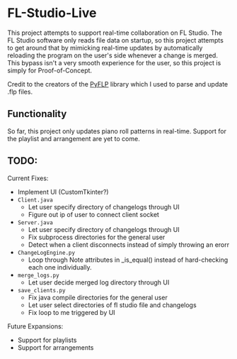 # FL-Studio-Live
This project attempts to support real-time collaboration on FL Studio. The FL Studio software only reads file data on startup, so this project attempts to get around that by mimicking real-time updates by automatically reloading the program on the user's side whenever a change is merged. This bypass isn't a very smooth experience for the user, so this project is simply for Proof-of-Concept.

Credit to the creators of the [PyFLP](https://github.com/demberto/PyFLP) library which I used to parse and update .flp files.

## Functionality
So far, this project only updates piano roll patterns in real-time. Support for the playlist and arrangement are yet to come. 

## TODO:

Current Fixes:
- Implement UI (CustomTkinter?)
- `Client.java`
    - Let user specify directory of changelogs through UI
    - Figure out ip of user to connect client socket
- `Server.java`
    - Let user specify directory of changelogs through UI
    - Fix subprocess directories for the general user
    - Detect when a client disconnects instead of simply throwing an erorr
- `ChangeLogEngine.py`
    - Loop through Note attributes in _is_equal() instead of hard-checking each one individually.
- `merge_logs.py`
    - Let user decide merged log directory through UI
- `save_clients.py`
    - Fix java compile directories for the general user
    - Let user select directories of fl studio file and changelogs
    - Fix loop to me triggered by UI

Future Expansions:
- Support for playlists
- Support for arrangements
